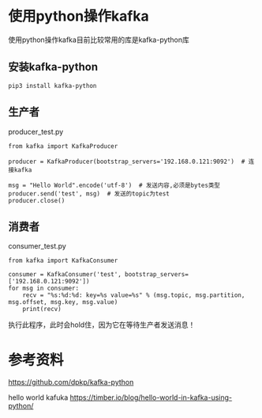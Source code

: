 # 使用python操作kafka

使用python操作kafka目前比较常用的库是kafka-python库

## 安装kafka-python
```
pip3 install kafka-python
```

## 生产者
producer_test.py

```
from kafka import KafkaProducer

producer = KafkaProducer(bootstrap_servers='192.168.0.121:9092')  # 连接kafka

msg = "Hello World".encode('utf-8')  # 发送内容,必须是bytes类型
producer.send('test', msg)  # 发送的topic为test
producer.close()
```

## 消费者
consumer_test.py

```
from kafka import KafkaConsumer

consumer = KafkaConsumer('test', bootstrap_servers=['192.168.0.121:9092'])
for msg in consumer:
    recv = "%s:%d:%d: key=%s value=%s" % (msg.topic, msg.partition, msg.offset, msg.key, msg.value)
    print(recv)
```

执行此程序，此时会hold住，因为它在等待生产者发送消息！




# 参考资料

https://github.com/dpkp/kafka-python

hello world kafuka
https://timber.io/blog/hello-world-in-kafka-using-python/
